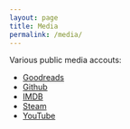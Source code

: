 ```yaml
---
layout: page
title: Media
permalink: /media/
---
```


Various public media accouts:

- [Goodreads][goodreads]
- [Github][github]
- [IMDB][imdb]
- [Steam][steam]
- [YouTube][youtube]

[github]: https://github.com/rybla?tab=repositories
[goodreads]: https://www.goodreads.com/review/list/91617543
[imdb]: https://www.imdb.com/user/ur118320767/ratings/
[steam]: https://steamcommunity.com/profiles/76561198147346901/
[youtube]: https://www.youtube.com/user/SpiralSpawn52/

